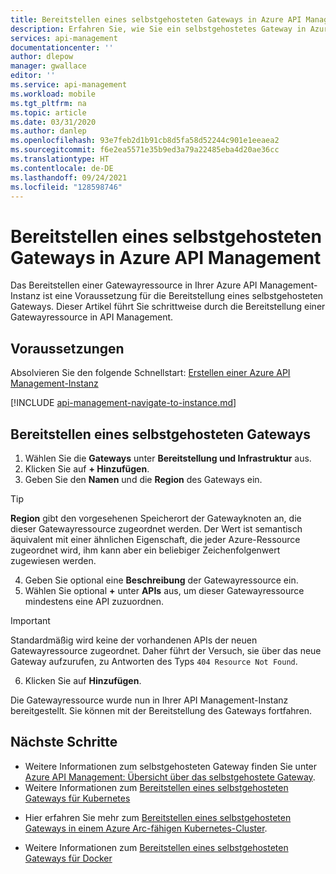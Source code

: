 ```yaml
---
title: Bereitstellen eines selbstgehosteten Gateways in Azure API Management | Microsoft-Dokumentation
description: Erfahren Sie, wie Sie ein selbstgehostetes Gateway in Azure API Management bereitstellen.
services: api-management
documentationcenter: ''
author: dlepow
manager: gwallace
editor: ''
ms.service: api-management
ms.workload: mobile
ms.tgt_pltfrm: na
ms.topic: article
ms.date: 03/31/2020
ms.author: danlep
ms.openlocfilehash: 93e7feb2d1b91cb8d5fa58d52244c901e1eeaea2
ms.sourcegitcommit: f6e2ea5571e35b9ed3a79a22485eba4d20ae36cc
ms.translationtype: HT
ms.contentlocale: de-DE
ms.lasthandoff: 09/24/2021
ms.locfileid: "128598746"
---
```

# <a name="provision-a-self-hosted-gateway-in-azure-api-management"></a>Bereitstellen eines selbstgehosteten Gateways in Azure API Management

Das Bereitstellen einer Gatewayressource in Ihrer Azure API Management-Instanz ist eine Voraussetzung für die Bereitstellung eines selbstgehosteten Gateways. Dieser Artikel führt Sie schrittweise durch die Bereitstellung einer Gatewayressource in API Management.

## <a name="prerequisites"></a>Voraussetzungen

Absolvieren Sie den folgende Schnellstart: [Erstellen einer Azure API Management-Instanz](get-started-create-service-instance.md)

[!INCLUDE [api-management-navigate-to-instance.md](../../includes/api-management-navigate-to-instance.md)]

## <a name="provision-a-self-hosted-gateway"></a>Bereitstellen eines selbstgehosteten Gateways

1. Wählen Sie die **Gateways** unter **Bereitstellung und Infrastruktur** aus.
2. Klicken Sie auf **+ Hinzufügen**.
3. Geben Sie den **Namen** und die **Region** des Gateways ein.
> [!TIP]
> **Region** gibt den vorgesehenen Speicherort der Gatewayknoten an, die dieser Gatewayressource zugeordnet werden. Der Wert ist semantisch äquivalent mit einer ähnlichen Eigenschaft, die jeder Azure-Ressource zugeordnet wird, ihm kann aber ein beliebiger Zeichenfolgenwert zugewiesen werden.

4. Geben Sie optional eine **Beschreibung** der Gatewayressource ein.
5. Wählen Sie optional **+** unter **APIs** aus, um dieser Gatewayressource mindestens eine API zuzuordnen.
> [!IMPORTANT]
> Standardmäßig wird keine der vorhandenen APIs der neuen Gatewayressource zugeordnet. Daher führt der Versuch, sie über das neue Gateway aufzurufen, zu Antworten des Typs `404 Resource Not Found`.

6. Klicken Sie auf **Hinzufügen**.

Die Gatewayressource wurde nun in Ihrer API Management-Instanz bereitgestellt. Sie können mit der Bereitstellung des Gateways fortfahren.

## <a name="next-steps"></a>Nächste Schritte

* Weitere Informationen zum selbstgehosteten Gateway finden Sie unter [Azure API Management: Übersicht über das selbstgehostete Gateway](self-hosted-gateway-overview.md).
* Weitere Informationen zum [Bereitstellen eines selbstgehosteten Gateways für Kubernetes](how-to-deploy-self-hosted-gateway-kubernetes.md)
- Hier erfahren Sie mehr zum [Bereitstellen eines selbstgehosteten Gateways in einem Azure Arc-fähigen Kubernetes-Cluster](how-to-deploy-self-hosted-gateway-azure-arc.md).
* Weitere Informationen zum [Bereitstellen eines selbstgehosteten Gateways für Docker](how-to-deploy-self-hosted-gateway-docker.md)

